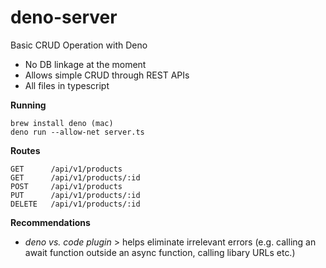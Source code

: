 # deno-server
Basic CRUD Operation with Deno

* No DB linkage at the moment 
* Allows simple CRUD through REST APIs 
* All files in typescript 

**Running**

```
brew install deno (mac)
deno run --allow-net server.ts
```
**Routes**
```
GET      /api/v1/products
GET      /api/v1/products/:id
POST     /api/v1/products
PUT      /api/v1/products/:id
DELETE   /api/v1/products/:id
```
**Recommendations**

* *deno vs. code plugin* > helps eliminate irrelevant errors (e.g. calling an await function outside an async function, calling libary URLs etc.) 
